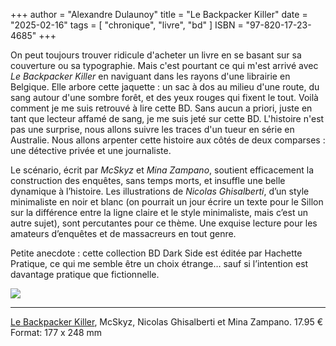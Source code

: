 +++
author = "Alexandre Dulaunoy"
title = "Le Backpacker Killer"
date = "2025-02-16"
tags = [
    "chronique", "livre", "bd"
]
ISBN = "97-820-17-23-4685"
+++

On peut toujours trouver ridicule d'acheter un livre en se basant sur sa couverture ou sa typographie. Mais c'est pourtant ce qui m'est arrivé avec *Le Backpacker Killer* en naviguant dans les rayons d'une librairie en Belgique. Elle arbore cette jaquette : un sac à dos au milieu d'une route, du sang autour d'une sombre forêt, et des yeux rouges qui fixent le tout. Voilà comment je me suis retrouvé à lire cette BD. Sans aucun a priori, juste en tant que lecteur affamé de sang, je me suis jeté sur cette BD. L'histoire n'est pas une surprise, nous allons suivre les traces d'un tueur en série en Australie. Nous allons arpenter cette histoire aux côtés de deux comparses : une détective privée et une journaliste.

Le scénario, écrit par *McSkyz* et *Mina Zampano*, soutient efficacement la construction des enquêtes, sans temps morts, et insuffle une belle dynamique à l’histoire. Les illustrations de *Nicolas Ghisalberti*, d’un style minimaliste en noir et blanc (on pourrait un jour écrire un texte pour le Sillon sur la différence entre la ligne claire et le style minimaliste, mais c’est un autre sujet), sont percutantes pour ce thème. Une exquise lecture pour les amateurs d’enquêtes et de massacreurs en tout genre.

Petite anecdote : cette collection BD Dark Side est éditée par Hachette Pratique, ce qui me semble être un choix étrange… sauf si l’intention est davantage pratique que fictionnelle.

![](/images/le-backpacker.jpeg)

---
[Le Backpacker Killer](https://www.hachette.fr/livre/le-backpacker-killer-9782017234685), McSkyz, Nicolas Ghisalberti et Mina Zampano. 17.95 € Format: 177 x 248 mm

